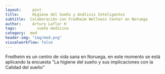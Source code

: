 ```yaml
---
layout:     post
title:      Higiene del Sueño y Análisis Inteligentes
subtitle:  Colaboración con Fredheim Wellness Center en Noruega
author:     Arturo Laflor H
tags: 		  sueño medicina
category:  med
header-img: "img/med.png"
visualworkflow: false
---
```

Fredheim es un centro de vida sana en Noruega, en este momento se está aplicando la encuesta "La higiene del sueño y sus implicaciones con la Calidad del sueño"
